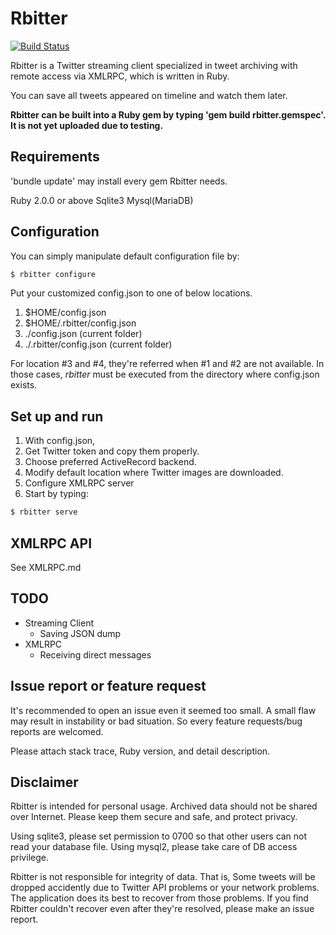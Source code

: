 # Rbitter #
[![Build Status](https://travis-ci.org/nidev/rbitter.svg?branch=master)](https://travis-ci.org/nidev/rbitter)

Rbitter is a Twitter streaming client specialized in tweet archiving with remote access via XMLRPC, which is written in Ruby.

You can save all tweets appeared on timeline and watch them later.

**Rbitter can be built into a Ruby gem by typing 'gem build rbitter.gemspec'. It is not yet uploaded due to testing.**

## Requirements ##

'bundle update' may install every gem Rbitter needs.

Ruby 2.0.0 or above
Sqlite3
Mysql(MariaDB)

## Configuration ##
You can simply manipulate default configuration file by:

```bash
$ rbitter configure
```

Put your customized config.json to one of below locations.

1. $HOME/config.json
2. $HOME/.rbitter/config.json
3. ./config.json (current folder)
4. ./.rbitter/config.json (current folder)

For location #3 and #4, they're referred when #1 and #2 are not available. In those cases, *rbitter* must be executed from the directory where config.json exists.

## Set up and run ##
1. With config.json,
2. Get Twitter token and copy them properly.
2. Choose preferred ActiveRecord backend.
3. Modify default location where Twitter images are downloaded.
4. Configure XMLRPC server
5. Start by typing:

```bash
$ rbitter serve
```
## XMLRPC API ##

See XMLRPC.md

## TODO ##
* Streaming Client
  * Saving JSON dump
* XMLRPC
  * Receiving direct messages

## Issue report or feature request ##
It's recommended to open an issue even it seemed too small. A small flaw may result in instability or bad situation. So every feature requests/bug reports are welcomed.

Please attach stack trace, Ruby version, and detail description.

## Disclaimer ##
Rbitter is intended for personal usage. Archived data should not be shared over Internet. Please keep them secure and safe, and protect privacy.

Using sqlite3, please set permission to 0700 so that other users can not read your database file. Using mysql2, please take care of DB access privilege.

Rbitter is not responsible for integrity of data. That is, Some tweets will be dropped accidently due to Twitter API problems or your network problems. The application does its best to recover from those problems. If you find Rbitter couldn't recover even after they're resolved, please make an issue report.
